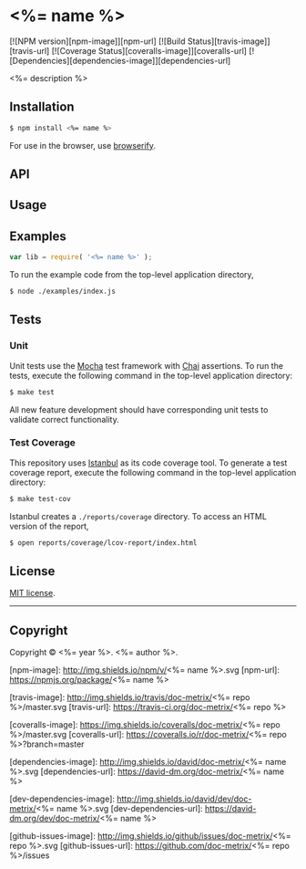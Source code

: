 <%= name %>
===
[![NPM version][npm-image]][npm-url] [![Build Status][travis-image]][travis-url] [![Coverage Status][coveralls-image]][coveralls-url] [![Dependencies][dependencies-image]][dependencies-url]

<%= description %>


## Installation

``` bash
$ npm install <%= name %>
```

For use in the browser, use [browserify](https://github.com/substack/node-browserify).


## API




## Usage





## Examples

``` javascript
var lib = require( '<%= name %>' );
```

To run the example code from the top-level application directory,

``` bash
$ node ./examples/index.js
```


## Tests

### Unit

Unit tests use the [Mocha](http://visionmedia.github.io/mocha) test framework with [Chai](http://chaijs.com) assertions. To run the tests, execute the following command in the top-level application directory:

``` bash
$ make test
```

All new feature development should have corresponding unit tests to validate correct functionality.


### Test Coverage

This repository uses [Istanbul](https://github.com/gotwarlost/istanbul) as its code coverage tool. To generate a test coverage report, execute the following command in the top-level application directory:

``` bash
$ make test-cov
```

Istanbul creates a `./reports/coverage` directory. To access an HTML version of the report,

``` bash
$ open reports/coverage/lcov-report/index.html
```


## License

[MIT license](http://opensource.org/licenses/MIT). 


---
## Copyright

Copyright &copy; <%= year %>. <%= author %>.


[npm-image]: http://img.shields.io/npm/v/<%= name %>.svg
[npm-url]: https://npmjs.org/package/<%= name %>

[travis-image]: http://img.shields.io/travis/doc-metrix/<%= repo %>/master.svg
[travis-url]: https://travis-ci.org/doc-metrix/<%= repo %>

[coveralls-image]: https://img.shields.io/coveralls/doc-metrix/<%= repo %>/master.svg
[coveralls-url]: https://coveralls.io/r/doc-metrix/<%= repo %>?branch=master

[dependencies-image]: http://img.shields.io/david/doc-metrix/<%= name %>.svg
[dependencies-url]: https://david-dm.org/doc-metrix/<%= name %>

[dev-dependencies-image]: http://img.shields.io/david/dev/doc-metrix/<%= name %>.svg
[dev-dependencies-url]: https://david-dm.org/dev/doc-metrix/<%= name %>

[github-issues-image]: http://img.shields.io/github/issues/doc-metrix/<%= repo %>.svg
[github-issues-url]: https://github.com/doc-metrix/<%= repo %>/issues
